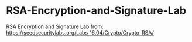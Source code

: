 # RSA-Encryption-and-Signature-Lab
RSA Encryption and Signature Lab from: https://seedsecuritylabs.org/Labs_16.04/Crypto/Crypto_RSA/
